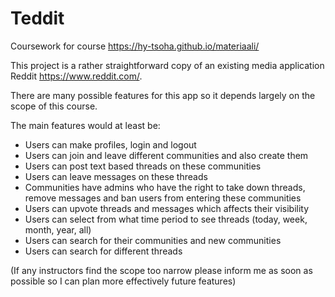 # Teddit

Coursework for course https://hy-tsoha.github.io/materiaali/

This project is a rather straightforward copy of an existing media application Reddit https://www.reddit.com/.

There are many possible features for this app so it depends largely on the scope of this course.

The main features would at least be:

* Users can make profiles, login and logout 
* Users can join and leave different communities and also create them
* Users can post text based threads on these communities
* Users can leave messages on these threads
* Communities have admins who have the right to take down threads, remove messages and ban users from entering these communities
* Users can upvote threads and messages which affects their visibility
* Users can select from what time period to see threads (today, week, month, year, all)
* Users can search for their communities and new communities
* Users can search for different threads

(If any instructors find the scope too narrow please inform me as soon as possible so I can plan more effectively future features)

